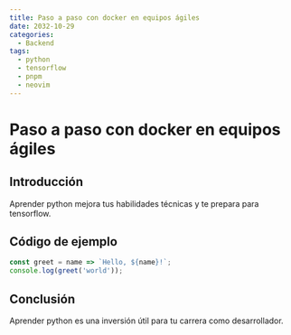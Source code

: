 ```yaml
---
title: Paso a paso con docker en equipos ágiles
date: 2032-10-29
categories:
  - Backend
tags:
  - python
  - tensorflow
  - pnpm
  - neovim
---
```


# Paso a paso con docker en equipos ágiles

## Introducción

Aprender python mejora tus habilidades técnicas y te prepara para tensorflow.

## Código de ejemplo

```javascript
const greet = name => `Hello, ${name}!`;
console.log(greet('world'));
```

## Conclusión

Aprender python es una inversión útil para tu carrera como desarrollador.